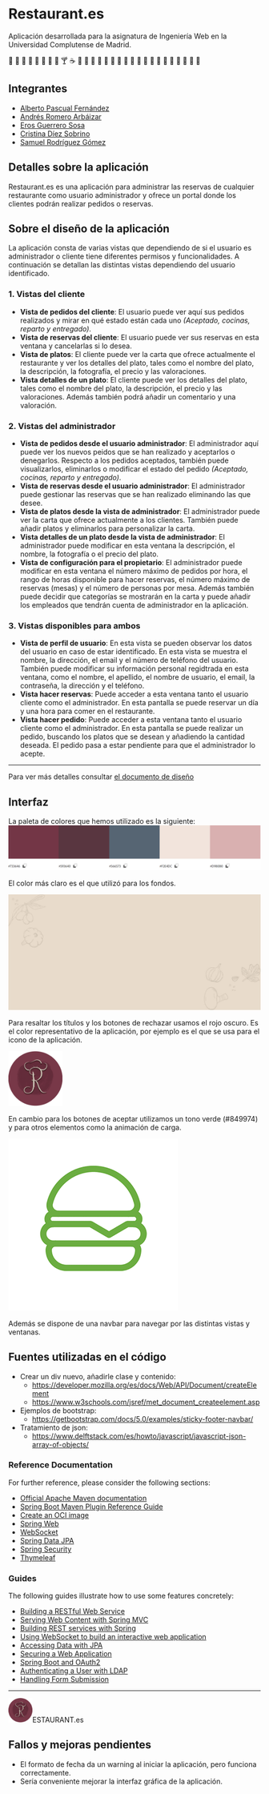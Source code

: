 
# Restaurant.es 

Aplicación desarrollada para la asignatura de Ingeniería Web en la Universidad Complutense de Madrid.

:hamburger: :apple: :beers: :cookie: :spaghetti: :bread: :egg: :tomato: :cocktail: :coffee: :cake: :grapes: :ramen: :doughnut: :meat_on_bone: :pineapple: :fork_and_knife: :tea: :strawberry: :ice_cream: :stew: :cherries: :corn: :pizza: :poultry_leg: :pear: :dango: :curry: :honey_pot:
## Integrantes
- [Alberto Pascual Fernández](https://github.com/AlPasc04)
- [Andrés Romero Arbáizar](https://github.com/AndresRomero01)                   
- [Eros Guerrero Sosa](https://github.com/erosguerrero)
- [Cristina Díez Sobrino](https://github.com/crisselene)
- [Samuel Rodríguez Gómez](https://github.com/SaMuelete01)

## Detalles sobre la aplicación
Restaurant.es es una aplicación para administrar las reservas de cualquier restaurante como usuario administrador y ofrece un portal donde los clientes podrán realizar pedidos o reservas.

## Sobre el diseño de la aplicación
La aplicación consta de varias vistas que dependiendo de si el usuario es administrador o cliente tiene diferentes permisos y funcionalidades. A continuación se detallan las distintas vistas dependiendo del usuario identificado.

### 1. Vistas del cliente
- **Vista de pedidos del cliente**: El usuario puede ver aquí sus pedidos realizados y mirar en qué estado están cada uno *(Aceptado, cocinas, reparto y entregado)*. 
- **Vista de reservas del cliente**: El usuario puede ver sus reservas en esta ventana y cancelarlas si lo desea. 
- **Vista de platos**: El cliente puede ver la carta que ofrece actualmente el restaurante y ver los detalles del plato, tales como el nombre del plato, la descripción, la fotografía, el precio y las valoraciones.
- **Vista detalles de un plato**: El cliente puede ver los detalles del plato, tales como el nombre del plato, la descripción, el precio y las valoraciones. Además también podrá añadir un comentario y una valoración.

### 2. Vistas del administrador
- **Vista de pedidos desde el usuario administrador**: El administrador aquí puede ver los nuevos peidos que se han realizado y aceptarlos o denegarlos. Respecto a los pedidos aceptados, también puede visualizarlos, eliminarlos o modificar el estado del pedido *(Aceptado, cocinas, reparto y entregado)*.
- **Vista de reservas desde el usuario administrador**: El administrador puede gestionar las reservas que se han realizado eliminando las que desee.
- **Vista de platos desde la vista de administrador**: El administrador puede ver la carta que ofrece actualmente a los clientes. También puede añadir platos y eliminarlos para personalizar la carta.
- **Vista detalles de un plato desde la vista de administrador**: El administrador puede modificar en esta ventana la descripción, el nombre, la fotografía o el precio del plato.
- **Vista de configuración para el propietario**: El administrador puede modificar en esta ventana el número máximo de pedidos por hora, el rango de horas disponible para hacer reservas, el número máximo de reservas (mesas) y el número de personas por mesa. Además también puede decidir que categorías se mostrarán en la carta y puede añadir los empleados que tendrán cuenta de administrador en la aplicación.

### 3. Vistas disponibles para ambos
- **Vista de perfil de usuario**: En esta  vista se pueden observar los datos del usuario en caso de estar identificado. En esta vista se muestra el nombre, la dirección, el email y el número de teléfono del usuario. También puede modificar su información personal regidtrada en esta ventana, como el nombre, el apellido, el nombre de usuario, el email, la contraseña, la dirección y el teléfono.
- **Vista hacer reservas**: Puede acceder a esta ventana tanto el usuario cliente como el administrador. En esta pantalla se puede reservar un día y una hora para comer en el restaurante.
- **Vista hacer pedido**: Puede acceder a esta ventana tanto el usuario cliente como el administrador. En esta pantalla se puede realizar un pedido, buscando los platos que se desean y añadiendo la cantidad deseada. El pedido pasa a estar pendiente para que el administrador lo acepte.

---------------------------------------------------------------------------
Para ver más detalles consultar [el documento de diseño](https://docs.google.com/document/d/1iVk3umk8pwtbZNK6Pcu2w0QPkd7d9rRnA66oTugvYqo/edit?usp=sharing)
## Interfaz
La paleta de colores que hemos utilizado es la siguiente:
![](https://github.com/crisselene/iw/blob/main/src/main/resources/static/img/Paleta.PNG)

El color más claro es el que utilizó para los fondos.

<img src="https://github.com/crisselene/iw/blob/main/src/main/resources/static/img/home-bg.jpg" width="508"> 

Para resaltar los títulos y los botones de rechazar usamos el rojo oscuro. Es el color representativo de la aplicación, por ejemplo es el que se usa para el icono de la aplicación.

<img src="https://github.com/crisselene/iw/blob/main/src/main/resources/static/img/logo.png" width="108">

En cambio para los botones de aceptar utilizamos un tono verde (#849974) y para otros elementos como la animación de carga.

![](https://github.com/crisselene/iw/blob/main/src/main/resources/static/img/carga.gif)

Además se dispone de una navbar para navegar por las distintas vistas y ventanas. 

## Fuentes utilizadas en el código
- Crear un div nuevo, añadirle clase y contenido: 
  - https://developer.mozilla.org/es/docs/Web/API/Document/createElement
  - https://www.w3schools.com/jsref/met_document_createelement.asp  
- Ejemplos de bootstrap:
  -  https://getbootstrap.com/docs/5.0/examples/sticky-footer-navbar/
- Tratamiento de json:
  - https://www.delftstack.com/es/howto/javascript/javascript-json-array-of-objects/

### Reference Documentation
For further reference, please consider the following sections:

* [Official Apache Maven documentation](https://maven.apache.org/guides/index.html)
* [Spring Boot Maven Plugin Reference Guide](https://docs.spring.io/spring-boot/docs/2.6.3/maven-plugin/reference/html/)
* [Create an OCI image](https://docs.spring.io/spring-boot/docs/2.6.3/maven-plugin/reference/html/#build-image)
* [Spring Web](https://docs.spring.io/spring-boot/docs/2.6.3/reference/htmlsingle/#boot-features-developing-web-applications)
* [WebSocket](https://docs.spring.io/spring-boot/docs/2.6.3/reference/htmlsingle/#boot-features-websockets)
* [Spring Data JPA](https://docs.spring.io/spring-boot/docs/2.6.3/reference/htmlsingle/#boot-features-jpa-and-spring-data)
* [Spring Security](https://docs.spring.io/spring-boot/docs/2.6.3/reference/htmlsingle/#boot-features-security)
* [Thymeleaf](https://docs.spring.io/spring-boot/docs/2.6.3/reference/htmlsingle/#boot-features-spring-mvc-template-engines)

### Guides
The following guides illustrate how to use some features concretely:

* [Building a RESTful Web Service](https://spring.io/guides/gs/rest-service/)
* [Serving Web Content with Spring MVC](https://spring.io/guides/gs/serving-web-content/)
* [Building REST services with Spring](https://spring.io/guides/tutorials/bookmarks/)
* [Using WebSocket to build an interactive web application](https://spring.io/guides/gs/messaging-stomp-websocket/)
* [Accessing Data with JPA](https://spring.io/guides/gs/accessing-data-jpa/)
* [Securing a Web Application](https://spring.io/guides/gs/securing-web/)
* [Spring Boot and OAuth2](https://spring.io/guides/tutorials/spring-boot-oauth2/)
* [Authenticating a User with LDAP](https://spring.io/guides/gs/authenticating-ldap/)
* [Handling Form Submission](https://spring.io/guides/gs/handling-form-submission/)
-------------------------------------------------------
<img src="https://github.com/crisselene/iw/blob/main/src/main/resources/static/img/logo.png" width="48">ESTAURANT.es 

## Fallos y mejoras pendientes
- El formato de fecha da un warning al iniciar la aplicación, pero funciona correctamente.
- Sería conveniente mejorar la interfaz gráfica de la aplicación.
